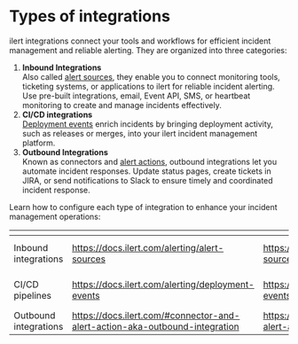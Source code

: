 # Types of integrations

ilert integrations connect your tools and workflows for efficient incident management and reliable alerting. They are organized into three categories:

1. **Inbound Integrations**\
   Also called [alert sources](/alerting/alert-sources), they enable you to connect monitoring tools, ticketing systems, or applications to ilert for reliable incident alerting. Use pre-built integrations, email, Event API, SMS, or heartbeat monitoring to create and manage incidents effectively.
2. **CI/CD integrations**\
   [Deployment events](/alerting/deployment-events) enrich incidents by bringing deployment activity, such as releases or merges, into your ilert incident management platform.
3. **Outbound Integrations**\
   Known as connectors and [alert actions](/#connector-and-alert-action-aka-outbound-integration), outbound integrations let you automate incident responses. Update status pages, create tickets in JIRA, or send notifications to Slack to ensure timely and coordinated incident response.

Learn how to configure each type of integration to enhance your incident management operations:

<table data-view="cards"><thead><tr><th></th><th data-hidden data-type="content-ref"></th><th data-hidden data-card-target data-type="content-ref"></th><th data-hidden data-card-cover data-type="files"></th></tr></thead><tbody><tr><td>Inbound integrations</td><td><a href="https://docs.ilert.com/alerting/alert-sources">https://docs.ilert.com/alerting/alert-sources</a></td><td><a href="https://docs.ilert.com/alerting/alert-sources">https://docs.ilert.com/alerting/alert-sources</a></td><td><a href="../.gitbook/assets/Group 1321315022 (1).png">Group 1321315022 (1).png</a></td></tr><tr><td>CI/CD pipelines</td><td><a href="https://docs.ilert.com/alerting/deployment-events">https://docs.ilert.com/alerting/deployment-events</a></td><td><a href="https://docs.ilert.com/alerting/deployment-events">https://docs.ilert.com/alerting/deployment-events</a></td><td><a href="../.gitbook/assets/Group 1321315023 (1).png">Group 1321315023 (1).png</a></td></tr><tr><td>Outbound integrations</td><td><a href="https://docs.ilert.com/#connector-and-alert-action-aka-outbound-integration">https://docs.ilert.com/#connector-and-alert-action-aka-outbound-integration</a></td><td><a href="https://docs.ilert.com/#connector-and-alert-action-aka-outbound-integration">https://docs.ilert.com/#connector-and-alert-action-aka-outbound-integration</a></td><td><a href="../.gitbook/assets/Group 1321315024.png">Group 1321315024.png</a></td></tr></tbody></table>
